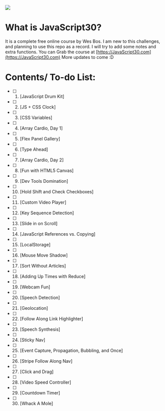 ﻿![](https://javascript30.com/images/JS3-social-share.png)

# What is JavaScript30?

It is a complete free online course by Wes Bos. I am new to this challenges, and planning to use this repo as a record. I will try to add some notes and extra functions. You can Grab the course at [https://JavaScript30.com](https://JavaScript30.com)
More updates to come :D

# Contents/ To-do List:

- [ ] 1. [JavaScript Drum Kit]
- [ ] 2. [JS + CSS Clock]
- [ ] 3. [CSS Variables]
- [ ] 4.  [Array Cardio, Day 1]
- [ ] 5.  [Flex Panel Gallery]
- [ ] 6.  [Type Ahead]
- [ ] 7.  [Array Cardio, Day 2]
- [ ] 8.  [Fun with HTML5 Canvas]
- [ ] 9.  [Dev Tools Domination]
- [ ] 10. [Hold Shift and Check Checkboxes]
- [ ] 11. [Custom Video Player]
- [ ] 12. [Key Sequence Detection]
- [ ] 13. [Slide in on Scroll]
- [ ] 14. [JavaScript References vs. Copying]
- [ ] 15. [LocalStorage]
- [ ] 16. [Mouse Move Shadow]
- [ ] 17. [Sort Without Articles]
- [ ] 18. [Adding Up Times with Reduce]
- [ ] 19. [Webcam Fun]
- [ ] 20. [Speech Detection]
- [ ] 21. [Geolocation]
- [ ] 22. [Follow Along Link Highlighter]
- [ ] 23. [Speech Synthesis]
- [ ] 24. [Sticky Nav]
- [ ] 25. [Event Capture, Propagation, Bubbling, and Once]
- [ ] 26. [Stripe Follow Along Nav]
- [ ] 27. [Click and Drag]
- [ ] 28. [Video Speed Controller]
- [ ] 29. [Countdown Timer]
- [ ] 30. [Whack A Mole]
